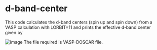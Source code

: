 # d-band-center
This code calculates the d-band centers (spin up and spin down) from a VASP calculation with LORBIT=11 and prints the effective d-band center
given by

![image](https://user-images.githubusercontent.com/27854932/177729995-08bfb976-f0b5-4e64-8da7-1e0315cae63a.png)
The file required is VASP-DOSCAR file.
